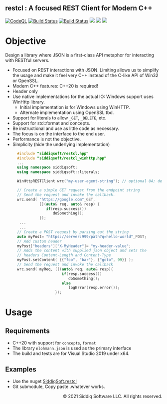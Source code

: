 restcl : A focused REST Client for Modern C++
-------------------------------------------
<!-- badges -->
[![CodeQL](https://github.com/SiddiqSoft/restcl/actions/workflows/codeql-analysis.yml/badge.svg)](https://github.com/SiddiqSoft/restcl/actions/workflows/codeql-analysis.yml)
[![Build Status](https://dev.azure.com/siddiqsoft/siddiqsoft/_apis/build/status/SiddiqSoft.restcl?branchName=main)](https://dev.azure.com/siddiqsoft/siddiqsoft/_build/latest?definitionId=13&branchName=main)
[![Build Status](https://dev.azure.com/siddiqsoft/siddiqsoft/_apis/build/status/SiddiqSoft.restcl?branchName=develop)](https://dev.azure.com/siddiqsoft/siddiqsoft/_build/latest?definitionId=13&branchName=develop)
![](https://img.shields.io/nuget/v/SiddiqSoft.restcl)
![](https://img.shields.io/github/v/tag/SiddiqSoft/restcl)
![](https://img.shields.io/azure-devops/tests/siddiqsoft/siddiqsoft/13)
<!--![](https://img.shields.io/azure-devops/coverage/siddiqsoft/siddiqsoft/13)-->
<!-- end badges -->

# Objective

Design a library where JSON is a first-class API metaphor for interacting with RESTful servers.
- Focused on REST interactions with JSON. Limiting allows us to simplify the usage and make it feel very C++ instead of the C-like API of Win32 or OpenSSL.
- Modern C++ features: C++20 is required!
- Header only
- Use native implementations for the actual IO: Windows support uses WinHttp library.
  - Initial implementation is for Windows using WinHTTP.
  - Alternate implementation using OpenSSL tbd.
- Support for literals to allow `_GET`, `_DELETE`, etc.
- Support for std::format and concepts.
- Be instructional and use as little code as necessary.
- The focus is on the interface to the end user.
- Performance is not the objective.
- Simplicity (hide the underlying implementation)
  ```cpp
    #include "siddiqsoft/restcl.hpp"
    #include "siddiqsoft/restcl_winhttp.hpp"
    ...
    using namespace siddiqsoft;
    using namespace siddiqsoft::literals;

    WinHttpRESTClient wrc("my-user-agent-string"); // optional UA; defaults to siddiqsoft.restcl/version

    // Create a simple GET request from the endpoint string
    // Send the request and invoke the callback.
    wrc.send( "https://google.com"_GET,
              [](auto& req, auto& resp) {
                 if(resp.success())
                    doSomething();
              });
     ...
     ...
    // Create a POST request by parsing out the string
    auto myPost= "https://server:999/path?q=hello-world"_POST;
    // Add custom header
    myPost["headers"]["X-MyHeader"]= "my-header-value";
    // Adds the content with supplied json object and sets the 
    // headers Content-Length and Content-Type
    myPost.setContent( {{"foo", "bar"}, {"goto", 99}} );
    // Send the request and invoke the callback
    wrc.send( myReq, [](auto& req, auto& resp){
                        if(resp.success())
                           doSomething();
                        else
                           logError(resp.error());
                     });
  ```


# Usage

## Requirements
- C++20 with support for `concepts`, `format`
- The library `nlohmann.json` is used as the primary interface
- The build and tests are for Visual Studio 2019 under x64.

## Examples
- Use the nuget [SiddiqSoft.restcl](https://www.nuget.org/packages/SiddiqSoft.restcl/)
- Git submodule, Copy paste..whatever works.


<p align="right">
&copy; 2021 Siddiq Software LLC. All rights reserved.
</p>
